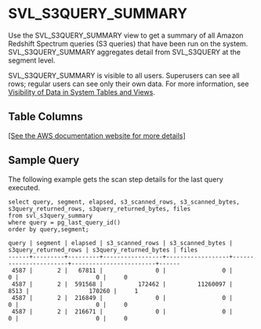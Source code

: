 # SVL\_S3QUERY\_SUMMARY<a name="r_SVL_S3QUERY_SUMMARY"></a>

Use the SVL\_S3QUERY\_SUMMARY view to get a summary of all Amazon Redshift Spectrum queries \(S3 queries\) that have been run on the system\. SVL\_S3QUERY\_SUMMARY aggregates detail from SVL\_S3QUERY at the segment level\.

SVL\_S3QUERY\_SUMMARY is visible to all users\. Superusers can see all rows; regular users can see only their own data\. For more information, see [Visibility of Data in System Tables and Views](c_visibility-of-data.md)\.

## Table Columns<a name="r_SVL_S3QUERY_SUMMARY-table-columns"></a>

[\[See the AWS documentation website for more details\]](http://docs.aws.amazon.com/redshift/latest/dg/r_SVL_S3QUERY_SUMMARY.html)

## Sample Query<a name="r_SVL_S3QUERY_SUMMARY-sample-query"></a>

The following example gets the scan step details for the last query executed\.

```
select query, segment, elapsed, s3_scanned_rows, s3_scanned_bytes, s3query_returned_rows, s3query_returned_bytes, files 
from svl_s3query_summary 
where query = pg_last_query_id() 
order by query,segment;
```

```
query | segment | elapsed | s3_scanned_rows | s3_scanned_bytes | s3query_returned_rows | s3query_returned_bytes | files
------+---------+---------+-----------------+------------------+-----------------------+------------------------+------
 4587 |       2 |   67811 |               0 |                0 |                     0 |                      0 |     0
 4587 |       2 |  591568 |          172462 |         11260097 |                  8513 |                 170260 |     1
 4587 |       2 |  216849 |               0 |                0 |                     0 |                      0 |     0
 4587 |       2 |  216671 |               0 |                0 |                     0 |                      0 |     0
```